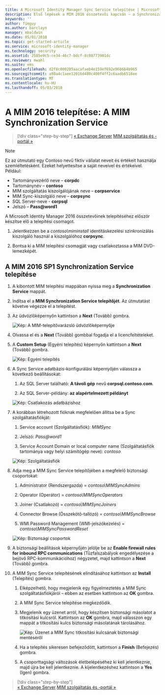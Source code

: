 ```yaml
---
title: A Microsoft Identity Manager Sync Service telepítése | Microsoft Docs
description: Első lépések a MIM 2016 összetevői kapcsán – a Synchronization Service telepítése és konfigurálása
keywords: ''
author: fimguy
ms.author: barclayn
manager: mbaldwin
ms.date: 05/01/2018
ms.topic: get-started-article
ms.service: microsoft-identity-manager
ms.technology: security
ms.assetid: 2585e9c5-ce34-46c7-bdcf-8c08773901dc
ms.reviewer: mwahl
ms.suite: ems
ms.openlocfilehash: d2f8c000205aacafaeb4e159ef692e9666b4b965
ms.sourcegitcommit: a98a4c1aee12016d480c400f4ff2c6aadb6518ee
ms.translationtype: MT
ms.contentlocale: hu-HU
ms.lasthandoff: 05/03/2018
---
```

# <a name="install-mim-2016-mim-synchronization-service"></a>A MIM 2016 telepítése: A MIM Synchronization Service

>[!div class="step-by-step"]
[« Exchange Server](prepare-server-exchange.md)
[MIM szolgáltatás és -portál »](install-mim-service-portal.md)

> [!NOTE]
> Ez az útmutató egy Contoso nevű fiktív vállalat neveit és értékeit használja szemléltetésként. Ezeket helyettesítse a saját neveivel és értékeivel. Például:
> - Tartományvezérlő neve – **corpdc**
> - Tartománynév – **contoso**
> - MIM szolgáltatás kiszolgálójának neve – **corpservice**
> - MIM Sync-kiszolgáló neve – **corpsync**
> - SQL Server-neve - **corpsql**
> - Jelszó – **Pass@word1**

A Microsoft Identity Manager 2016 összetevőinek telepítéséhez először készítse elő a telepítési csomagot.

1. Jelentkezzen be a *contoso\miminstall* identitáskezelési szinkronizálás kiszolgáló használ a kiszolgálóhoz **corpsync**.

2. Bontsa ki a MIM telepítési csomagját vagy csatlakoztassa a MIM DVD-lemezképét.

## <a name="install-mim-2016-sp1-synchronization-service"></a>A MIM 2016 SP1 Synchronization Service telepítése

1. A kibontott MIM telepítési mappában nyissa meg a **Synchronization Service** mappát.

2. Indítsa el a **MIM Synchronization Service telepítőjét**. Az útmutatást követve végezze el a telepítést.

3. Az üdvözlőképernyőn kattintson a **Next** (Tovább) gombra.

    ![Kép: A MIM-telepítővarázsló üdvözlőképernyője](media/install-mim-sync/MIM_Install1.png)

4. Olvassa el és a **Next** (Tovább) gombbal fogadja el a licencfeltételeket.

5. A **Custom Setup** (Egyéni telepítés) képernyőn kattintson a **Next** (Tovább) gombra.

    ![Kép: Egyéni telepítés](media/install-mim-sync/MIM_Install2.png)

6.  A Sync Service adatbázis-konfigurálási képernyőjén válassza a következő beállításokat:

    1.  Az SQL Server található: **A távoli gép** nevű **corpsql.contoso.com**.

    2.  Az SQL Server-példány: **az alapértelmezett példányt**

    ![Kép: Csatlakozás adatbázishoz](media/install-mim-sync/MIM_Install3.png)

7.  A korábban létrehozott fióknak megfelelően állítsa be a Sync szolgáltatásfiókját:

    1.  Service account (Szolgáltatásfiók): *MIMSync*

    2.  Jelszó: *Pass@word1*

    3.  Service Account Domain or local computer name (Szolgáltatásfiók tartománya vagy helyi számítógép neve): *contoso*

    ![Kép: Szolgáltatásfiók](media/install-mim-sync/MIM_Install4.png)

8.  Adja meg a MIM Sync Service telepítőjében a megfelelő biztonsági csoportokat:

    1. Administrator (Rendszergazda) = *contoso\MIMSyncAdmins*

    2. Operator (Operátor) = *contoso\MIMSyncOperators*

    3. Joiner (Csatlakozó) = *contoso\MIMSyncJoiners*

    4. Connector Browse (Összekötő-tallózó) = *contoso\MIMSyncBrowse*

    5. WMI Password Management (WMI-jelszókezelés) = *contoso\MIMSyncPasswordReset*

    ![Kép: Biztonsági csoportok](media/install-mim-sync/MIM_Install5.png)

9. A biztonsági beállítások képernyőjén jelölje be az **Enable firewall rules for inbound RPC communications** (Tűzfalszabályok engedélyezése a bejövő RPC-kommunikációhoz) négyzetet, majd kattintson a **Next** (Tovább) gombra.

10. A MIM Sync Service telepítésének elindításához kattintson az **Install** (Telepítés) gombra.

    1. Elképzelhető, hogy megjelenik egy figyelmeztetés a MIM Sync szolgáltatásfiókjáról – ebben az esetben kattintson az **OK** gombra.

    2. A MIM Sync Service telepítése megkezdődik.

    3. Megjelenik egy üzenet arról, hogy készítsen biztonsági másolatot a titkosítási kulcsról. Kattintson az **OK** gombra, majd válasszon egy mappát a titkosítási kulcs biztonsági másolatának tárolásához.

        ![Kép: Üzenet a MIM Sync titkosítási kulcsának biztonsági mentéséről](media/MIM-Install7.png)

    4. Ha a telepítés sikeresen befejeződött, kattintson a **Finish** (Befejezés) gombra.

    5. A csoporttagsági változások életbelépéséhez ki kell jelentkeznie, majd újra be kell jelentkeznie. A kijelentkezéshez kattintson a **Yes** (Igen) gombra.

>[!div class="step-by-step"]  
[« Exchange Server](prepare-server-exchange.md)
[MIM szolgáltatás és -portál »](install-mim-service-portal.md)

